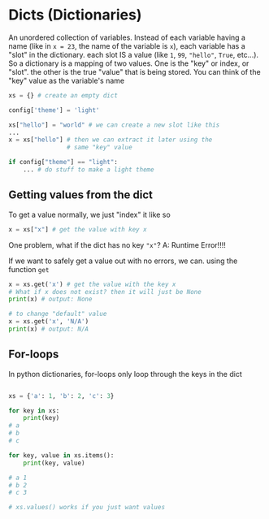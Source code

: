 # Dicts (Dictionaries)
An unordered collection of variables. Instead of each variable having a name (like in `x = 23`, the name of the variable is `x`), each variable has a "slot" in the dictionary. each slot IS a value (like `1`, `99`, `"hello"`, `True`, etc...). So a dictionary is a mapping of two values. One is the "key" or index, or "slot". the other is the true "value" that is being stored. You can think of the "key" value as the variable's name

```python
xs = {} # create an empty dict

config['theme'] = 'light'

xs["hello"] = "world" # we can create a new slot like this
...
x = xs["hello"] # then we can extract it later using the
                # same "key" value

if config["theme"] == "light":
    ... # do stuff to make a light theme
```

## Getting values from the dict
To get a value normally, we just "index" it like so
```python
x = xs["x"] # get the value with key x
```
One problem, what if the dict has no key `"x"`?
A: Runtime Error!!!!

If we want to safely get a value out with no errors,
we can. using the function `get`
```python
x = xs.get('x') # get the value with the key x
# What if x does not exist? then it will just be None
print(x) # output: None

# to change "default" value
x = xs.get('x', 'N/A')
print(x) # output: N/A
```

## For-loops

In python dictionaries, for-loops only loop through the keys
in the dict

```python

xs = {'a': 1, 'b': 2, 'c': 3}

for key in xs:
    print(key)
# a
# b
# c

for key, value in xs.items():
    print(key, value)

# a 1
# b 2
# c 3

# xs.values() works if you just want values
```
